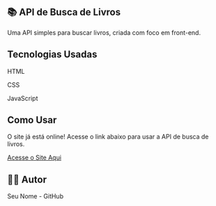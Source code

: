 

## 📚 API de Busca de Livros

Uma API simples para buscar livros, criada com foco em front-end.

## Tecnologias Usadas

HTML

CSS

JavaScript


## Como Usar

O site já está online! Acesse o link abaixo para usar a API de busca de livros.

[Acesse o Site Aqui](https://http-krolina.github.io/BookEncontreAPI/)


## 👨‍💻 Autor
Seu Nome - GitHub

